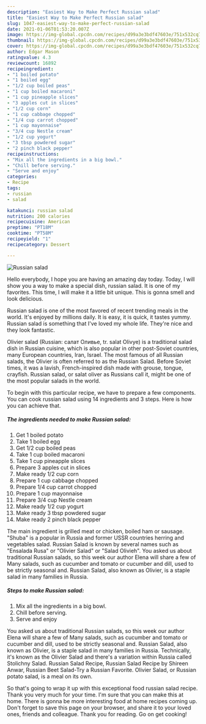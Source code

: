 ```yaml
---
description: "Easiest Way to Make Perfect Russian salad"
title: "Easiest Way to Make Perfect Russian salad"
slug: 1047-easiest-way-to-make-perfect-russian-salad
date: 2021-01-06T01:53:20.007Z
image: https://img-global.cpcdn.com/recipes/d99a3e3bdf47603e/751x532cq70/russian-salad-recipe-main-photo.jpg
thumbnail: https://img-global.cpcdn.com/recipes/d99a3e3bdf47603e/751x532cq70/russian-salad-recipe-main-photo.jpg
cover: https://img-global.cpcdn.com/recipes/d99a3e3bdf47603e/751x532cq70/russian-salad-recipe-main-photo.jpg
author: Edgar Mason
ratingvalue: 4.3
reviewcount: 16892
recipeingredient:
- "1 boiled potato"
- "1 boiled egg"
- "1/2 cup boiled peas"
- "1 cup boiled macaroni"
- "1 cup pineapple slices"
- "3 apples cut in slices"
- "1/2 cup corn"
- "1 cup cabbage chopped"
- "1/4 cup carrot chopped"
- "1 cup mayonnaise"
- "3/4 cup Nestle cream"
- "1/2 cup yogurt"
- "3 tbsp powdered sugar"
- "2 pinch black pepper"
recipeinstructions:
- "Mix all the ingredients in a big bowl."
- "Chill before serving."
- "Serve and enjoy"
categories:
- Recipe
tags:
- russian
- salad

katakunci: russian salad 
nutrition: 200 calories
recipecuisine: American
preptime: "PT18M"
cooktime: "PT58M"
recipeyield: "1"
recipecategory: Dessert

---
```



![Russian salad](https://img-global.cpcdn.com/recipes/d99a3e3bdf47603e/751x532cq70/russian-salad-recipe-main-photo.jpg)

Hello everybody, I hope you are having an amazing day today. Today, I will show you a way to make a special dish, russian salad. It is one of my favorites. This time, I will make it a little bit unique. This is gonna smell and look delicious.

Russian salad is one of the most favored of recent trending meals in the world. It's enjoyed by millions daily. It is easy, it is quick, it tastes yummy. Russian salad is something that I've loved my whole life. They're nice and they look fantastic.

Olivier salad (Russian: салат Оливье, tr. salat Olivye) is a traditional salad dish in Russian cuisine, which is also popular in other post-Soviet countries, many European countries, Iran, Israel. The most famous of all Russian salads, the Olivier is often referred to as the Russian Salad. Before Soviet times, it was a lavish, French-inspired dish made with grouse, tongue, crayfish. Russian salad, or salat oliver as Russians call it, might be one of the most popular salads in the world.


To begin with this particular recipe, we have to prepare a few components. You can cook russian salad using 14 ingredients and 3 steps. Here is how you can achieve that.

<!--inarticleads1-->

##### The ingredients needed to make Russian salad:

1. Get 1 boiled potato
1. Take 1 boiled egg
1. Get 1/2 cup boiled peas
1. Take 1 cup boiled macaroni
1. Take 1 cup pineapple slices
1. Prepare 3 apples cut in slices
1. Make ready 1/2 cup corn
1. Prepare 1 cup cabbage chopped
1. Prepare 1/4 cup carrot chopped
1. Prepare 1 cup mayonnaise
1. Prepare 3/4 cup Nestle cream
1. Make ready 1/2 cup yogurt
1. Make ready 3 tbsp powdered sugar
1. Make ready 2 pinch black pepper


The main ingredient is grilled meat or chicken, boiled ham or sausage. &#34;Shuba&#34; is a popular in Russia and former USSR countries herring and vegetables salad. Russian Salad is known by several names such as &#34;Ensalada Rusa&#34; or &#34;Olivier Salad&#34; or &#34;Salad Olivieh&#34;. You asked us about traditional Russian salads, so this week our author Elena will share a few of Many salads, such as cucumber and tomato or cucumber and dill, used to be strictly seasonal and. Russian Salad, also known as Olivier, is a staple salad in many families in Russia. 

<!--inarticleads2-->

##### Steps to make Russian salad:

1. Mix all the ingredients in a big bowl.
1. Chill before serving.
1. Serve and enjoy


You asked us about traditional Russian salads, so this week our author Elena will share a few of Many salads, such as cucumber and tomato or cucumber and dill, used to be strictly seasonal and. Russian Salad, also known as Olivier, is a staple salad in many families in Russia. Technically, it&#39;s known as the Olivier Salad and there&#39;s a variation within Russia called Stolichny Salad. Russian Salad Recipe, Russian Salad Recipe by Shireen Anwar, Russian Beet Salad-Try a Russian Favorite. Olivier Salad, or Russian potato salad, is a meal on its own. 

So that's going to wrap it up with this exceptional food russian salad recipe. Thank you very much for your time. I'm sure that you can make this at home. There is gonna be more interesting food at home recipes coming up. Don't forget to save this page on your browser, and share it to your loved ones, friends and colleague. Thank you for reading. Go on get cooking!
